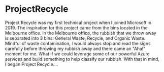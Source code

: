 # ProjectRecycle

Project Recycle was my first technical project when I joined Microsoft in 2019. The inspiration for this project came from the bins located in the Melbourne office. In the Melbourne office, the rubbish that we throw away is separated into 3 bins: General Waste, Recycle, and Organic Waste. Mindful of waste contamination, I would always stop and read the signs carefully before throwing my rubbish away and there came an "Aha!" moment for me. What if we could leverage some of our powerful Azure services and build something to help classify our rubbish. With that in mind, I began Project Recycle....  
